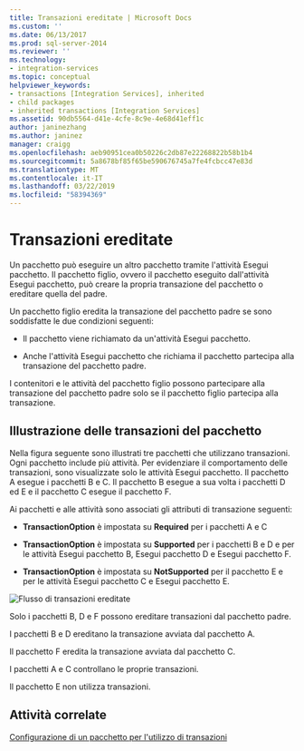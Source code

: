 ```yaml
---
title: Transazioni ereditate | Microsoft Docs
ms.custom: ''
ms.date: 06/13/2017
ms.prod: sql-server-2014
ms.reviewer: ''
ms.technology:
- integration-services
ms.topic: conceptual
helpviewer_keywords:
- transactions [Integration Services], inherited
- child packages
- inherited transactions [Integration Services]
ms.assetid: 90db5564-d41e-4cfe-8c9e-4e68d41eff1c
author: janinezhang
ms.author: janinez
manager: craigg
ms.openlocfilehash: aeb90951cea0b50226c2db87e22268822b58b1b4
ms.sourcegitcommit: 5a8678bf85f65be590676745a7fe4fcbcc47e83d
ms.translationtype: MT
ms.contentlocale: it-IT
ms.lasthandoff: 03/22/2019
ms.locfileid: "58394369"
---
```

# <a name="inherited-transactions"></a>Transazioni ereditate
  Un pacchetto può eseguire un altro pacchetto tramite l'attività Esegui pacchetto. Il pacchetto figlio, ovvero il pacchetto eseguito dall'attività Esegui pacchetto, può creare la propria transazione del pacchetto o ereditare quella del padre.  
  
 Un pacchetto figlio eredita la transazione del pacchetto padre se sono soddisfatte le due condizioni seguenti:  
  
-   Il pacchetto viene richiamato da un'attività Esegui pacchetto.  
  
-   Anche l'attività Esegui pacchetto che richiama il pacchetto partecipa alla transazione del pacchetto padre.  
  
 I contenitori e le attività del pacchetto figlio possono partecipare alla transazione del pacchetto padre solo se il pacchetto figlio partecipa alla transazione.  
  
## <a name="illustration-of-package-transactions"></a>Illustrazione delle transazioni del pacchetto  
 Nella figura seguente sono illustrati tre pacchetti che utilizzano transazioni. Ogni pacchetto include più attività. Per evidenziare il comportamento delle transazioni, sono visualizzate solo le attività Esegui pacchetto. Il pacchetto A esegue i pacchetti B e C. Il pacchetto B esegue a sua volta i pacchetti D ed E e il pacchetto C esegue il pacchetto F.  
  
 Ai pacchetti e alle attività sono associati gli attributi di transazione seguenti:  
  
-   **TransactionOption** è impostata su **Required** per i pacchetti A e C  
  
-   **TransactionOption** è impostata su **Supported** per i pacchetti B e D e per le attività Esegui pacchetto B, Esegui pacchetto D e Esegui pacchetto F.  
  
-   **TransactionOption** è impostata su **NotSupported** per il pacchetto E e per le attività Esegui pacchetto C e Esegui pacchetto E.  
  
 ![Flusso di transazioni ereditate](media/mw-dts-executepack.gif "Flusso di transazioni ereditate")  
  
 Solo i pacchetti B, D e F possono ereditare transazioni dal pacchetto padre.  
  
 I pacchetti B e D ereditano la transazione avviata dal pacchetto A.  
  
 Il pacchetto F eredita la transazione avviata dal pacchetto C.  
  
 I pacchetti A e C controllano le proprie transazioni.  
  
 Il pacchetto E non utilizza transazioni.  
  
## <a name="related-tasks"></a>Attività correlate  
 [Configurazione di un pacchetto per l'utilizzo di transazioni](../relational-databases/native-client-ole-db-transactions/transactions.md)  
  
  
